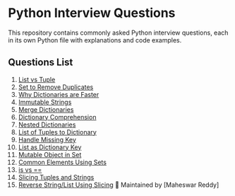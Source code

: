 # Python Interview Questions

This repository contains commonly asked Python interview questions, each in its own Python file with explanations and code examples.

## Questions List

1. [List vs Tuple](Q1_list_vs_tuple.py)
2. [Set to Remove Duplicates](Q2_set_duplicates.py)
3. [Why Dictionaries are Faster](Q3_dict_vs_list_lookup.py)
4. [Immutable Strings](Q4_immutable_strings.py)
5. [Merge Dictionaries](Q5_merge_dicts.py)
6. [Dictionary Comprehension](Q6_dict_comprehension.py)
7. [Nested Dictionaries](Q7_nested_dicts.py)
8. [List of Tuples to Dictionary](Q8_list_of_tuples_to_dict.py)
9. [Handle Missing Key](Q9_handle_missing_key.py)
10. [List as Dictionary Key](Q10_list_as_key.py)
11. [Mutable Object in Set](Q11_mutable_in_set.py)
12. [Common Elements Using Sets](Q12_common_elements.py)
13. [is vs ==](Q13_is_vs_equals.py)
14. [Slicing Tuples and Strings](Q14_slicing.py)
15. [Reverse String/List Using Slicing](Q15_reverse_with_slicing.py)
📩 Maintained by [Maheswar Reddy]
